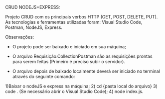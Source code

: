 CRUD NODEJS+EXPRESS:

Projeto CRUD com os principais verbos HTTP (GET, POST, DELETE, PUT). As tecnologias e ferramentas utilizadas foram: Visual Studio Code, Postman, NodeJS, Express.

Observações: 

- O projeto pode ser baixado e iniciado em sua máquina;

- O arquivo Requisição.CollectionPostman são as requisições prontas para serem feitas (Primeiro é preciso subir o servidor).

- O arquivo depois de baixado localmente deverá ser iniciado no terminal através do seguinte comando:

1)Baixar o nodeJS e express na máquina;
2) cd {pasta local do arquivo}
3) code . (Se necessário abrir o Visual Studio Code);
4) node index.js.
